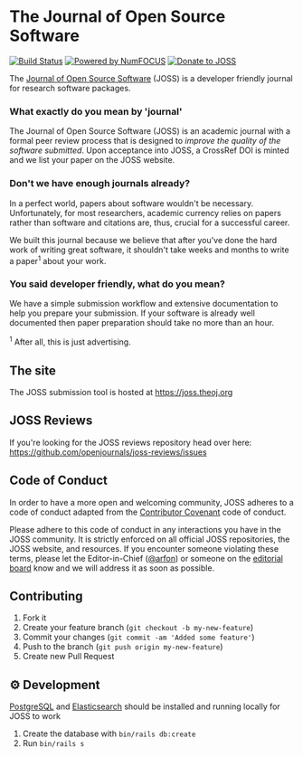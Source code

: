 # The Journal of Open Source Software

[![Build Status](https://github.com/openjournals/joss/actions/workflows/tests.yml/badge.svg)](https://github.com/openjournals/joss/actions/workflows/tests.yml)
[![Powered by NumFOCUS](https://img.shields.io/badge/powered%20by-NumFOCUS-orange.svg?style=flat&colorA=E1523D&colorB=007D8A)](http://numfocus.org)
[![Donate to JOSS](https://img.shields.io/badge/Donate-to%20JOSS-brightgreen.svg)](https://numfocus.org/donate-to-joss)

The [Journal of Open Source Software](https://joss.theoj.org) (JOSS) is a developer friendly journal for research software packages.

### What exactly do you mean by 'journal'

The Journal of Open Source Software (JOSS) is an academic journal with a formal peer review process that is designed to _improve the quality of the software submitted_. Upon acceptance into JOSS, a CrossRef DOI is minted and we list your paper on the JOSS website.

### Don't we have enough journals already?

In a perfect world, papers about software wouldn't be necessary. Unfortunately, for most researchers, academic currency relies on papers rather than software and citations are, thus, crucial for a successful career.

We built this journal because we believe that after you've done the hard work of writing great software, it shouldn't take weeks and months to write a paper<sup>1</sup> about your work.

### You said developer friendly, what do you mean?

We have a simple submission workflow and extensive documentation to help you prepare your submission. If your software is already well documented then paper preparation should take no more than an hour.

<sup>1</sup> After all, this is just advertising.

## The site

The JOSS submission tool is hosted at https://joss.theoj.org

## JOSS Reviews

If you're looking for the JOSS reviews repository head over here: https://github.com/openjournals/joss-reviews/issues

## Code of Conduct

In order to have a more open and welcoming community, JOSS adheres to a code of conduct adapted from the [Contributor Covenant](http://contributor-covenant.org) code of conduct.

Please adhere to this code of conduct in any interactions you have in the JOSS community. It is strictly enforced on all official JOSS repositories, the JOSS website, and resources. If you encounter someone violating these terms, please let the Editor-in-Chief ([@arfon](https://github.com/arfon)) or someone on the [editorial board](https://joss.theoj.org/about#editorial_board) know and we will address it as soon as possible.

## Contributing

1. Fork it
2. Create your feature branch (`git checkout -b my-new-feature`)
3. Commit your changes (`git commit -am 'Added some feature'`)
4. Push to the branch (`git push origin my-new-feature`)
5. Create new Pull Request

## ⚙️ Development

[PostgreSQL](https://www.postgresql.org/) and [Elasticsearch](https://www.elastic.co/elasticsearch/) should be installed and running locally for JOSS to work

1. Create the database with `bin/rails db:create`
2. Run `bin/rails s`
